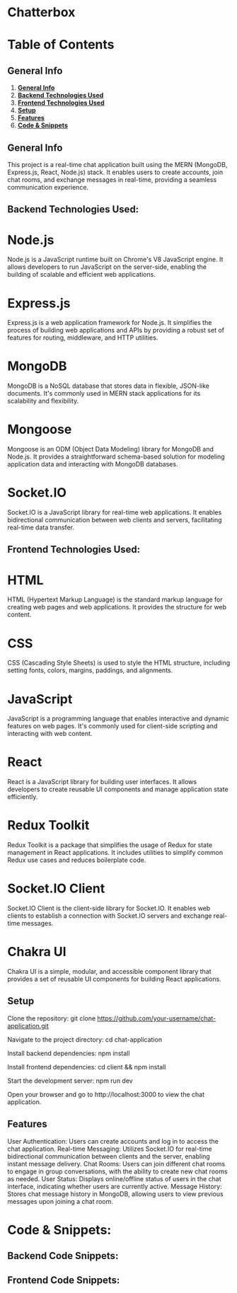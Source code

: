 # Chatterbox 

# Table of Contents

## General Info
1. [**General Info**](#general-info)
2. [**Backend Technologies Used**](#backend-technology-used)
3. [**Frontend Technologies Used**](#frontend-techlogy-used)
4. [**Setup**](#setup)
5. [**Features**](#features) 
6. [**Code & Snippets**](#CodeSnippets)
   
## General Info
This project is a real-time chat application built using the MERN (MongoDB, Express.js, React, Node.js) stack. It enables users to create accounts, join chat rooms, and exchange messages in real-time, providing a seamless communication experience.

## Backend Technologies Used:
# Node.js
Node.js is a JavaScript runtime built on Chrome's V8 JavaScript engine. It allows developers to run JavaScript on the server-side, enabling the building of scalable and efficient web applications.

# Express.js
Express.js is a web application framework for Node.js. It simplifies the process of building web applications and APIs by providing a robust set of features for routing, middleware, and HTTP utilities.

# MongoDB
MongoDB is a NoSQL database that stores data in flexible, JSON-like documents. It's commonly used in MERN stack applications for its scalability and flexibility.

# Mongoose
Mongoose is an ODM (Object Data Modeling) library for MongoDB and Node.js. It provides a straightforward schema-based solution for modeling application data and interacting with MongoDB databases.

# Socket.IO
Socket.IO is a JavaScript library for real-time web applications. It enables bidirectional communication between web clients and servers, facilitating real-time data transfer.

## Frontend Technologies Used:
# HTML
HTML (Hypertext Markup Language) is the standard markup language for creating web pages and web applications. It provides the structure for web content.

# CSS
CSS (Cascading Style Sheets) is used to style the HTML structure, including setting fonts, colors, margins, paddings, and alignments.

# JavaScript
JavaScript is a programming language that enables interactive and dynamic features on web pages. It's commonly used for client-side scripting and interacting with web content.

# React
React is a JavaScript library for building user interfaces. It allows developers to create reusable UI components and manage application state efficiently.

# Redux Toolkit
Redux Toolkit is a package that simplifies the usage of Redux for state management in React applications. It includes utilities to simplify common Redux use cases and reduces boilerplate code.

# Socket.IO Client
Socket.IO Client is the client-side library for Socket.IO. It enables web clients to establish a connection with Socket.IO servers and exchange real-time messages.

# Chakra UI
Chakra UI is a simple, modular, and accessible component library that provides a set of reusable UI components for building React applications.

## Setup
Clone the repository: git clone https://github.com/your-username/chat-application.git

Navigate to the project directory: cd chat-application

Install backend dependencies: npm install

Install frontend dependencies: cd client && npm install

Start the development server: npm run dev

Open your browser and go to http://localhost:3000 to view the chat application.

## Features
User Authentication: Users can create accounts and log in to access the chat application.
Real-time Messaging: Utilizes Socket.IO for real-time bidirectional communication between clients and the server, enabling instant message delivery.
Chat Rooms: Users can join different chat rooms to engage in group conversations, with the ability to create new chat rooms as needed.
User Status: Displays online/offline status of users in the chat interface, indicating whether users are currently active.
Message History: Stores chat message history in MongoDB, allowing users to view previous messages upon joining a chat room.

# Code & Snippets: 
## Backend Code Snippets:

## Frontend Code Snippets:

